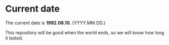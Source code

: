 # Current date

The current date is **1992.08.10.** (YYYY.MM.DD.)

This repository will be good when the world ends, so we will know how long it lasted.